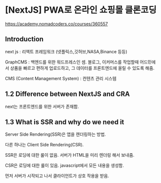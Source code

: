 # [NextJS] PWA로 온라인 쇼핑몰 클론코딩

https://academy.nomadcoders.co/courses/360557

## Introduction

next js : 리액트 프레임워크 (넷플릭스,깃허브,NASA,Binance 등등)

GraphCMS : 백엔드를 위한 워드프레스인 셈. 블로그, 이커머스를 작업할때 어드민에서 상품을 빠르고 편하게 업로드하고, 그 데이터를 프론트엔드에 올릴 수 있도록 해줌.

CMS (Content Management System) : 컨텐츠 관리 시스템

## 1.2 Difference between NextJS and CRA

next는 프론트엔드를 위한 서버가 존재함.

## 1.3 What is SSR and why do we need it 

Server Side Rendering(SSR)은 앱을 렌더링하는 방법.

다른 하나는 Client Side Rendering(CSR).

SSR은 로딩에 대한 룰이 없음. 서버가 HTML을 미리 렌더링 해서 보내줌.

CSR은 로딩에 대한 룰이 있음. javascript에서 모든 내용을 생성함.

먼저 서버가 시작되고 나서 클라이언트가 상호 작용을 받음.